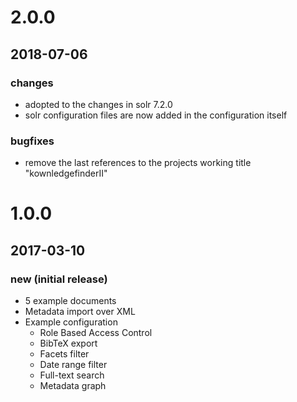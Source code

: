 # 2.0.0

## 2018-07-06

### changes

* adopted to the changes in solr 7.2.0
* solr configuration files are now added in the configuration itself

### bugfixes

* remove the last references to the projects working title "kownledgefinderII"

# 1.0.0

## 2017-03-10

### new (initial release)

* 5 example documents
* Metadata import over XML
* Example configuration
	* Role Based Access Control
	* BibTeX export
	* Facets filter
	* Date range filter
	* Full-text search
	* Metadata graph
